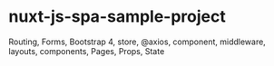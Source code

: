 # nuxt-js-spa-sample-project
Routing, Forms, Bootstrap 4, store, @axios, component, middleware, layouts, components, Pages, Props, State
